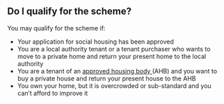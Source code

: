 ##  Do I qualify for the scheme?

You may qualify for the scheme if:

  * Your application for social housing has been approved 
  * You are a local authority tenant or a tenant purchaser who wants to move to a private home and return your present home to the local authority 
  * You are a tenant of an [ approved housing body ](/en/housing/local-authority-and-social-housing/approved-housing-bodies/) (AHB) and you want to buy a private house and return your present house to the AHB 
  * You own your home, but it is overcrowded or sub-standard and you can’t afford to improve it 
